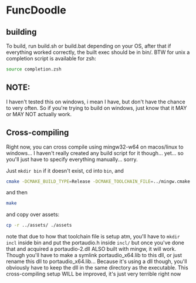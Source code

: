 # FuncDoodle

## building
To build, run build.sh or build.bat depending on your OS, after that if everything worked correctly, the built exec should be in bin/.
BTW for unix a completion script is available for zsh: 
```sh
source completion.zsh
```

## NOTE:
I haven't tested this on windows, i mean I have, but don't have the chance to very often.
So if you're trying to build on windows, just know that it MAY or MAY NOT actually work. 

## Cross-compiling
Right now, you can cross compile using mingw32-w64 on macos/linux to windows... 
I haven't really created any build script for it though... yet...
so you'll just have to specify everything manually... sorry.

Just `mkdir bin` if it doesn't exist, cd into `bin`, and 
```sh
cmake -DCMAKE_BUILD_TYPE=Release -DCMAKE_TOOLCHAIN_FILE=../mingw.cmake
```
and then
```sh
make
```
and copy over assets:
```sh
cp -r ../assets/ ./assets
```
note that due to how that toolchain file is setup atm, you'll have to `mkdir incl` inside bin and put the portaudio.h inside `incl/` but once you've done that and acquired a portaudio-2.dll ALSO built with mingw, it will work.
Though you'll have to make a symlink portaudio_x64.lib to this dll, or just rename this dll to portaudio_x64.lib...
Because it's using a dll though, you'll obviously have to keep the dll in the same directory as the executable. This cross-compiling setup WILL be improved, it's just very terrible right now

